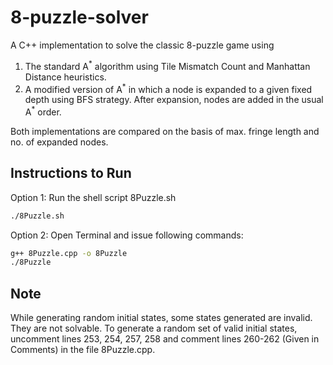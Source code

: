 # 8-puzzle-solver

A C++ implementation to solve the classic 8-puzzle game using
  1. The standard A<sup>\*</sup> algorithm using Tile Mismatch Count and Manhattan Distance heuristics.
  2. A modified version of A<sup>\*</sup> in which a node is expanded to a given fixed depth using BFS strategy. After expansion, nodes are added in the usual A<sup>\*</sup> order.
  
Both implementations are compared on the basis of max. fringe length and no. of expanded nodes.

## Instructions to Run

Option 1: Run the shell script 8Puzzle.sh
```bash
./8Puzzle.sh
```

Option 2: Open Terminal and issue following commands:
```bash
g++ 8Puzzle.cpp -o 8Puzzle
./8Puzzle
```

## Note

While generating random initial states, some states generated are invalid. They are not solvable. To generate a random set of valid initial states, uncomment lines 253, 254, 257, 258 and comment lines 260-262 (Given in Comments) in the file 8Puzzle.cpp.

